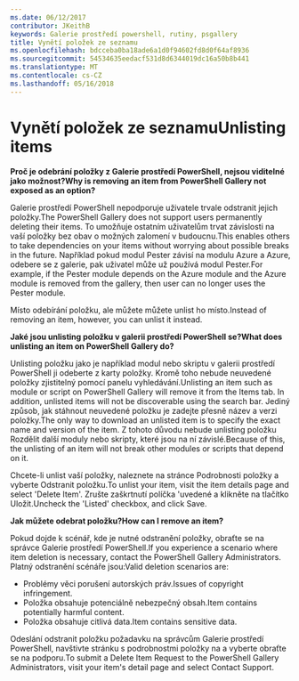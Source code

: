 ```yaml
---
ms.date: 06/12/2017
contributor: JKeithB
keywords: Galerie prostředí powershell, rutiny, psgallery
title: Vynětí položek ze seznamu
ms.openlocfilehash: bdcceba0ba18ade6a1d0f94602fd8d0f64af8936
ms.sourcegitcommit: 54534635eedacf531d8d6344019dc16a50b8b441
ms.translationtype: MT
ms.contentlocale: cs-CZ
ms.lasthandoff: 05/16/2018
---
```

# <a name="unlisting-items"></a><span data-ttu-id="39ff8-103">Vynětí položek ze seznamu</span><span class="sxs-lookup"><span data-stu-id="39ff8-103">Unlisting items</span></span>

<span data-ttu-id="39ff8-104">**Proč je odebrání položky z Galerie prostředí PowerShell, nejsou viditelné jako možnost?**</span><span class="sxs-lookup"><span data-stu-id="39ff8-104">**Why is removing an item from PowerShell Gallery not exposed as an option?**</span></span>

<span data-ttu-id="39ff8-105">Galerie prostředí PowerShell nepodporuje uživatele trvale odstranit jejich položky.</span><span class="sxs-lookup"><span data-stu-id="39ff8-105">The PowerShell Gallery does not support users permanently deleting their items.</span></span>
<span data-ttu-id="39ff8-106">To umožňuje ostatním uživatelům trvat závislosti na vaší položky bez obav o možných zalomení v budoucnu.</span><span class="sxs-lookup"><span data-stu-id="39ff8-106">This enables others to take dependencies on your items without worrying about possible breaks in the future.</span></span>
<span data-ttu-id="39ff8-107">Například pokud modul Pester závisí na modulu Azure a Azure, odebere se z galerie, pak uživatel může už používá modul Pester.</span><span class="sxs-lookup"><span data-stu-id="39ff8-107">For example, if the Pester module depends on the Azure module and the Azure module is removed from the gallery, then user can no longer uses the Pester module.</span></span>

<span data-ttu-id="39ff8-108">Místo odebírání položku, ale můžete můžete unlist ho místo.</span><span class="sxs-lookup"><span data-stu-id="39ff8-108">Instead of removing an item, however, you can unlist it instead.</span></span>

<span data-ttu-id="39ff8-109">**Jaké jsou unlisting položku v galerii prostředí PowerShell se?**</span><span class="sxs-lookup"><span data-stu-id="39ff8-109">**What does unlisting an item on PowerShell Gallery do?**</span></span>

<span data-ttu-id="39ff8-110">Unlisting položku jako je například modul nebo skriptu v galerii prostředí PowerShell ji odeberte z karty položky. Kromě toho nebude neuvedené položky zjistitelný pomocí panelu vyhledávání.</span><span class="sxs-lookup"><span data-stu-id="39ff8-110">Unlisting an item such as module or script on PowerShell Gallery will remove it from the Items tab. In addition, unlisted items will not be discoverable using the search bar.</span></span>
<span data-ttu-id="39ff8-111">Jediný způsob, jak stáhnout neuvedené položku je zadejte přesně název a verzi položky.</span><span class="sxs-lookup"><span data-stu-id="39ff8-111">The only way to download an unlisted item is to specify the exact name and version of the item.</span></span>
<span data-ttu-id="39ff8-112">Z tohoto důvodu nebude unlisting položku Rozdělit další moduly nebo skripty, které jsou na ní závislé.</span><span class="sxs-lookup"><span data-stu-id="39ff8-112">Because of this, the unlisting of an item will not break other modules or scripts that depend on it.</span></span>

<span data-ttu-id="39ff8-113">Chcete-li unlist vaší položky, naleznete na stránce Podrobnosti položky a vyberte Odstranit položku.</span><span class="sxs-lookup"><span data-stu-id="39ff8-113">To unlist your item, visit the item details page and select 'Delete Item'.</span></span> <span data-ttu-id="39ff8-114">Zrušte zaškrtnutí políčka 'uvedené a klikněte na tlačítko Uložit.</span><span class="sxs-lookup"><span data-stu-id="39ff8-114">Uncheck the 'Listed' checkbox, and click Save.</span></span>

<span data-ttu-id="39ff8-115">**Jak můžete odebrat položku?**</span><span class="sxs-lookup"><span data-stu-id="39ff8-115">**How can I remove an item?**</span></span>

<span data-ttu-id="39ff8-116">Pokud dojde k scénář, kde je nutné odstranění položky, obraťte se na správce Galerie prostředí PowerShell.</span><span class="sxs-lookup"><span data-stu-id="39ff8-116">If you experience a scenario where item deletion is necessary, contact the PowerShell Gallery Administrators.</span></span>
<span data-ttu-id="39ff8-117">Platný odstranění scénáře jsou:</span><span class="sxs-lookup"><span data-stu-id="39ff8-117">Valid deletion scenarios are:</span></span>
- <span data-ttu-id="39ff8-118">Problémy věci porušení autorských práv.</span><span class="sxs-lookup"><span data-stu-id="39ff8-118">Issues of copyright infringement.</span></span>
- <span data-ttu-id="39ff8-119">Položka obsahuje potenciálně nebezpečný obsah.</span><span class="sxs-lookup"><span data-stu-id="39ff8-119">Item contains potentially harmful content.</span></span>
- <span data-ttu-id="39ff8-120">Položka obsahuje citlivá data.</span><span class="sxs-lookup"><span data-stu-id="39ff8-120">Item contains sensitive data.</span></span>

<span data-ttu-id="39ff8-121">Odeslání odstranit položku požadavku na správcům Galerie prostředí PowerShell, navštivte stránku s podrobnostmi položky na a vyberte obraťte se na podporu.</span><span class="sxs-lookup"><span data-stu-id="39ff8-121">To submit a Delete Item Request to the PowerShell Gallery Administrators, visit your item's detail page and select Contact Support.</span></span>